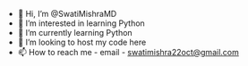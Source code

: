 - 👋 Hi, I’m @SwatiMishraMD
- 👀 I’m interested in learning Python
- 🌱 I’m currently learning Python
- 💞️ I’m looking to host my code here
- 📫 How to reach me - email - swatimishra22oct@gmail.com

<!---
SwatiMishraMD/SwatiMishraMD is a ✨ special ✨ repository because its `README.md` (this file) appears on your GitHub profile.
You can click the Preview link to take a look at your changes.
--->
